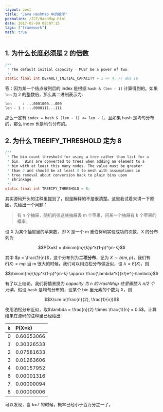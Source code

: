 ```yaml
---
layout: post
title: "Java HashMap 中的数学"
permalink: /JCF/HashMap.html
date: 2017-05-09 09:07:15
tags: ["framework"]
math: true
---
```


## 1. 为什么长度必须是 2 的倍数
```java
/**
 * The default initial capacity - MUST be a power of two.
 */
static final int DEFAULT_INITIAL_CAPACITY = 1 << 4; // aka 16
```
答：因为某一个结点散列后的 index 是根据 `hash & (len - 1)` 计算得到的。如果 `len` 为 2 的整数倍，那么其二进制表示为:
```text
len     : ...0001000...000
len - 1 : ...0000111...111
```
那么一定有 `index = hash & (len - 1) <= len - 1`，且如果 hash 是均匀分布的，那么 index 也是均匀分布的。

## 2. 为什么 TREEIFY_THRESHOLD 定为 8
```java
/**
 * The bin count threshold for using a tree rather than list for a
 * bin.  Bins are converted to trees when adding an element to a
 * bin with at least this many nodes. The value must be greater
 * than 2 and should be at least 8 to mesh with assumptions in
 * tree removal about conversion back to plain bins upon
 * shrinkage.
 */
static final int TREEIFY_THRESHOLD = 8;
```
其实源码开头的注释里提到了，但是解释的不是很清楚。这里我试着来讲一下原因，先给出一个问题：

>有 n 个抽屉，随机的往这些抽屉丢 m 个苹果，问某一个抽屉有 k 个苹果的概率。

设 X 为某个抽屉里的苹果数，即 X 是一个 m 重伯努利实验成功的次数，X 的分布列为

$$P(X=k) = \binom{m}{k}p^k(1-p)^{m-k}$$

其中 $p = \frac{1}{n}$，这个分布列为**二项分布**，记为 $X\sim b(m,p)$，我们有 $E(X) = mp$
当 m 很大的时候，我们可以用泊松分布做近似，设 $\lambda = E(X)$，则

$$\binom{m}{k}p^k(1-p)^{m-k} \approx \frac{\lambda^k}{k!}e^{-\lambda}$$

有了以上结论，我们将情景换为 *capacity 为 n 的 HashMap 往里面插入 n/2 个元素*，假设 hash 是均匀分布的，设某个 bin 里元素的个数为 X，则

$$X\sim b(\frac{n}{2}, \frac{1}{n})$$

使用泊松分布近似，取$\lambda = \frac{n}{2} \times \frac{1}{n} = 0.5$，计算结果在源码的注释里已经给出:

| k | P(X=k)     |
|:--|:-----------|
| 0 | 0.60653066 |
| 1 | 0.30326533 |
| 2 | 0.07581633 |
| 3 | 0.01263606 |
| 4 | 0.00157952 |
| 6 | 0.00001316 |
| 7 | 0.00000094 |
| 8 | 0.00000006 |

可以发现，当 k=7 的时候，概率已经小于百万分之一了。
